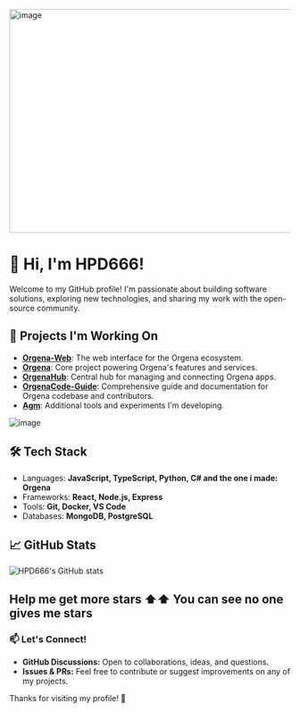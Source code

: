 <img width="2000" height="400" alt="image" src="https://github.com/user-attachments/assets/c21da8ac-69ec-47ad-a70d-8b5d6af76719" />

# 👋 Hi, I'm HPD666!

Welcome to my GitHub profile! I'm passionate about building software solutions, exploring new technologies, and sharing my work with the open-source community.

## 🚀 Projects I'm Working On

- **[Orgena-Web](https://github.com/HPD666/Orgena-Web)**: The web interface for the Orgena ecosystem.
- **[Orgena](https://github.com/HPD666/Orgena)**: Core project powering Orgena's features and services.
- **[OrgenaHub](https://github.com/HPD666/OrgenaHub)**: Central hub for managing and connecting Orgena apps.
- **[OrgenaCode-Guide](https://github.com/HPD666/OrgenaCode-Guide)**: Comprehensive guide and documentation for Orgena codebase and contributors.
- **[Agm](https://github.com/HPD666/Agm)**: Additional tools and experiments I'm developing.

![image](https://github.com/user-attachments/assets/8d6937e4-7902-457d-bb8e-0000dcf8e601)

## 🛠️ Tech Stack

- Languages: **JavaScript, TypeScript, Python, C# and the one i made: Orgena**
- Frameworks: **React, Node.js, Express**
- Tools: **Git, Docker, VS Code**
- Databases: **MongoDB, PostgreSQL**

## 📈 GitHub Stats
![HPD666's GitHub stats](https://github-readme-stats.vercel.app/api?username=HPD666&show_icons=true&theme=radical)

**Help me get more stars ⬆️⬆️ You can see no one gives me stars**
---

### 📫 Let's Connect!

- **GitHub Discussions:** Open to collaborations, ideas, and questions.
- **Issues & PRs:** Feel free to contribute or suggest improvements on any of my projects.

Thanks for visiting my profile! 🚀
